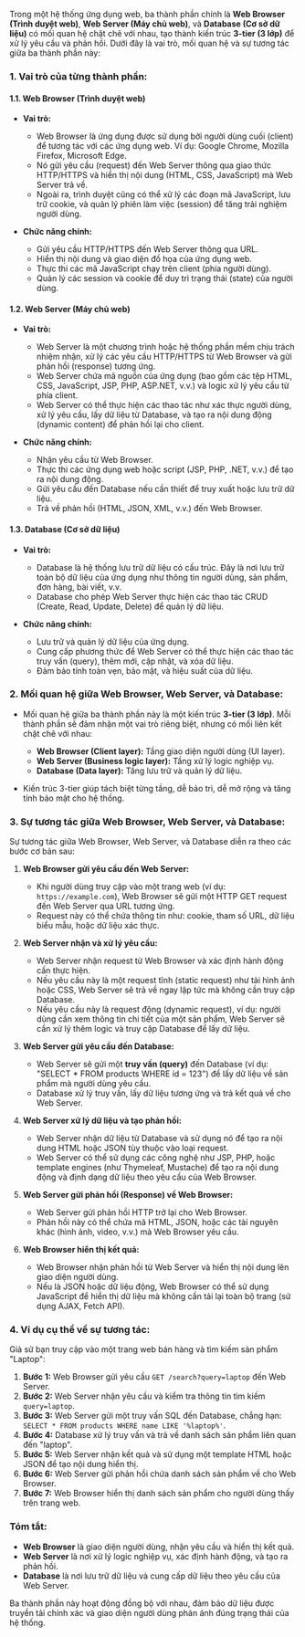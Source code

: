 Trong một hệ thống ứng dụng web, ba thành phần chính là **Web Browser (Trình duyệt web)**, **Web Server (Máy chủ web)**, và **Database (Cơ sở dữ liệu)** có mối quan hệ chặt chẽ với nhau, tạo thành kiến trúc **3-tier (3 lớp)** để xử lý yêu cầu và phản hồi. Dưới đây là vai trò, mối quan hệ và sự tương tác giữa ba thành phần này:

### 1. **Vai trò của từng thành phần:**

#### **1.1. Web Browser (Trình duyệt web)**
- **Vai trò:** 
  - Web Browser là ứng dụng được sử dụng bởi người dùng cuối (client) để tương tác với các ứng dụng web. Ví dụ: Google Chrome, Mozilla Firefox, Microsoft Edge.
  - Nó gửi yêu cầu (request) đến Web Server thông qua giao thức HTTP/HTTPS và hiển thị nội dung (HTML, CSS, JavaScript) mà Web Server trả về.
  - Ngoài ra, trình duyệt cũng có thể xử lý các đoạn mã JavaScript, lưu trữ cookie, và quản lý phiên làm việc (session) để tăng trải nghiệm người dùng.
  
- **Chức năng chính:**
  - Gửi yêu cầu HTTP/HTTPS đến Web Server thông qua URL.
  - Hiển thị nội dung và giao diện đồ họa của ứng dụng web.
  - Thực thi các mã JavaScript chạy trên client (phía người dùng).
  - Quản lý các session và cookie để duy trì trạng thái (state) của người dùng.

#### **1.2. Web Server (Máy chủ web)**
- **Vai trò:**
  - Web Server là một chương trình hoặc hệ thống phần mềm chịu trách nhiệm nhận, xử lý các yêu cầu HTTP/HTTPS từ Web Browser và gửi phản hồi (response) tương ứng.
  - Web Server chứa mã nguồn của ứng dụng (bao gồm các tệp HTML, CSS, JavaScript, JSP, PHP, ASP.NET, v.v.) và logic xử lý yêu cầu từ phía client.
  - Web Server có thể thực hiện các thao tác như xác thực người dùng, xử lý yêu cầu, lấy dữ liệu từ Database, và tạo ra nội dung động (dynamic content) để phản hồi lại cho client.
  
- **Chức năng chính:**
  - Nhận yêu cầu từ Web Browser.
  - Thực thi các ứng dụng web hoặc script (JSP, PHP, .NET, v.v.) để tạo ra nội dung động.
  - Gửi yêu cầu đến Database nếu cần thiết để truy xuất hoặc lưu trữ dữ liệu.
  - Trả về phản hồi (HTML, JSON, XML, v.v.) đến Web Browser.

#### **1.3. Database (Cơ sở dữ liệu)**
- **Vai trò:**
  - Database là hệ thống lưu trữ dữ liệu có cấu trúc. Đây là nơi lưu trữ toàn bộ dữ liệu của ứng dụng như thông tin người dùng, sản phẩm, đơn hàng, bài viết, v.v.
  - Database cho phép Web Server thực hiện các thao tác CRUD (Create, Read, Update, Delete) để quản lý dữ liệu.
  
- **Chức năng chính:**
  - Lưu trữ và quản lý dữ liệu của ứng dụng.
  - Cung cấp phương thức để Web Server có thể thực hiện các thao tác truy vấn (query), thêm mới, cập nhật, và xóa dữ liệu.
  - Đảm bảo tính toàn vẹn, bảo mật, và hiệu suất của dữ liệu.

### 2. **Mối quan hệ giữa Web Browser, Web Server, và Database:**
- Mối quan hệ giữa ba thành phần này là một kiến trúc **3-tier (3 lớp)**. Mỗi thành phần sẽ đảm nhận một vai trò riêng biệt, nhưng có mối liên kết chặt chẽ với nhau:
  - **Web Browser (Client layer):** Tầng giao diện người dùng (UI layer).
  - **Web Server (Business logic layer):** Tầng xử lý logic nghiệp vụ.
  - **Database (Data layer):** Tầng lưu trữ và quản lý dữ liệu.
  
- Kiến trúc 3-tier giúp tách biệt từng tầng, dễ bảo trì, dễ mở rộng và tăng tính bảo mật cho hệ thống.

### 3. **Sự tương tác giữa Web Browser, Web Server, và Database:**
Sự tương tác giữa Web Browser, Web Server, và Database diễn ra theo các bước cơ bản sau:

1. **Web Browser gửi yêu cầu đến Web Server:**
   - Khi người dùng truy cập vào một trang web (ví dụ: `https://example.com`), Web Browser sẽ gửi một HTTP GET request đến Web Server qua URL tương ứng.
   - Request này có thể chứa thông tin như: cookie, tham số URL, dữ liệu biểu mẫu, hoặc dữ liệu xác thực.

2. **Web Server nhận và xử lý yêu cầu:**
   - Web Server nhận request từ Web Browser và xác định hành động cần thực hiện.
   - Nếu yêu cầu này là một request tĩnh (static request) như tải hình ảnh hoặc CSS, Web Server sẽ trả về ngay lập tức mà không cần truy cập Database.
   - Nếu yêu cầu này là request động (dynamic request), ví dụ: người dùng cần xem thông tin chi tiết của một sản phẩm, Web Server sẽ cần xử lý thêm logic và truy cập Database để lấy dữ liệu.

3. **Web Server gửi yêu cầu đến Database:**
   - Web Server sẽ gửi một **truy vấn (query)** đến Database (ví dụ: "SELECT * FROM products WHERE id = 123") để lấy dữ liệu về sản phẩm mà người dùng yêu cầu.
   - Database xử lý truy vấn, lấy dữ liệu tương ứng và trả kết quả về cho Web Server.

4. **Web Server xử lý dữ liệu và tạo phản hồi:**
   - Web Server nhận dữ liệu từ Database và sử dụng nó để tạo ra nội dung HTML hoặc JSON tùy thuộc vào loại request.
   - Web Server có thể sử dụng các công nghệ như JSP, PHP, hoặc template engines (như Thymeleaf, Mustache) để tạo ra nội dung động và định dạng dữ liệu theo yêu cầu của Web Browser.

5. **Web Server gửi phản hồi (Response) về Web Browser:**
   - Web Server gửi phản hồi HTTP trở lại cho Web Browser.
   - Phản hồi này có thể chứa mã HTML, JSON, hoặc các tài nguyên khác (hình ảnh, video, v.v.) mà Web Browser yêu cầu.

6. **Web Browser hiển thị kết quả:**
   - Web Browser nhận phản hồi từ Web Server và hiển thị nội dung lên giao diện người dùng.
   - Nếu là JSON hoặc dữ liệu động, Web Browser có thể sử dụng JavaScript để hiển thị dữ liệu mà không cần tải lại toàn bộ trang (sử dụng AJAX, Fetch API).

### 4. **Ví dụ cụ thể về sự tương tác:**
Giả sử bạn truy cập vào một trang web bán hàng và tìm kiếm sản phẩm "Laptop":

1. **Bước 1:** Web Browser gửi yêu cầu `GET /search?query=laptop` đến Web Server.
2. **Bước 2:** Web Server nhận yêu cầu và kiểm tra thông tin tìm kiếm `query=laptop`.
3. **Bước 3:** Web Server gửi một truy vấn SQL đến Database, chẳng hạn: `SELECT * FROM products WHERE name LIKE '%laptop%'`.
4. **Bước 4:** Database xử lý truy vấn và trả về danh sách sản phẩm liên quan đến "laptop".
5. **Bước 5:** Web Server nhận kết quả và sử dụng một template HTML hoặc JSON để tạo nội dung hiển thị.
6. **Bước 6:** Web Server gửi phản hồi chứa danh sách sản phẩm về cho Web Browser.
7. **Bước 7:** Web Browser hiển thị danh sách sản phẩm cho người dùng thấy trên trang web.

### **Tóm tắt:**
- **Web Browser** là giao diện người dùng, nhận yêu cầu và hiển thị kết quả.
- **Web Server** là nơi xử lý logic nghiệp vụ, xác định hành động, và tạo ra phản hồi.
- **Database** là nơi lưu trữ dữ liệu và cung cấp dữ liệu theo yêu cầu của Web Server.

Ba thành phần này hoạt động đồng bộ với nhau, đảm bảo dữ liệu được truyền tải chính xác và giao diện người dùng phản ánh đúng trạng thái của hệ thống.
